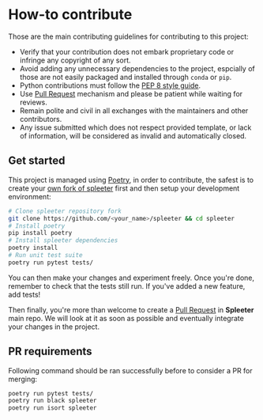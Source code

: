 # How-to contribute

Those are the main contributing guidelines for contributing to this project:

- Verify that your contribution does not embark proprietary code or infringe any copyright of any sort.
- Avoid adding any unnecessary dependencies to the project, espcially of those are not easily packaged and installed through `conda` or `pip`.
- Python contributions must follow the [PEP 8 style guide](https://www.python.org/dev/peps/pep-0008/).
- Use [Pull Request](https://help.github.com/en/github/collaborating-with-issues-and-pull-requests/about-pull-requests) mechanism and please be patient while waiting for reviews.
- Remain polite and civil in all exchanges with the maintainers and other contributors.
- Any issue submitted which does not respect provided template, or lack of information, will be considered as invalid and automatically closed.

## Get started

This project is managed using [Poetry](https://python-poetry.org/docs/basic-usage/),
in order to contribute, the safest is to create your
[own fork of spleeter](https://help.github.com/en/github/getting-started-with-github/fork-a-repo) first and then setup your development environment:

```bash
# Clone spleeter repository fork
git clone https://github.com/<your_name>/spleeter && cd spleeter
# Install poetry
pip install poetry
# Install spleeter dependencies
poetry install
# Run unit test suite
poetry run pytest tests/
```

You can then make your changes and experiment freely. Once you're done, remember to check that the tests still run. If you've added a new feature, add tests!

Then finally, you're more than welcome to create a [Pull Request](https://help.github.com/en/github/collaborating-with-issues-and-pull-requests/creating-a-pull-request-from-a-fork) in **Spleeter** main repo. We will look at it as soon as possible and eventually integrate your changes in the project.

## PR requirements

Following command should be ran successfully before to consider a PR for merging:

```bash
poetry run pytest tests/
poetry run black spleeter
poetry run isort spleeter
```
